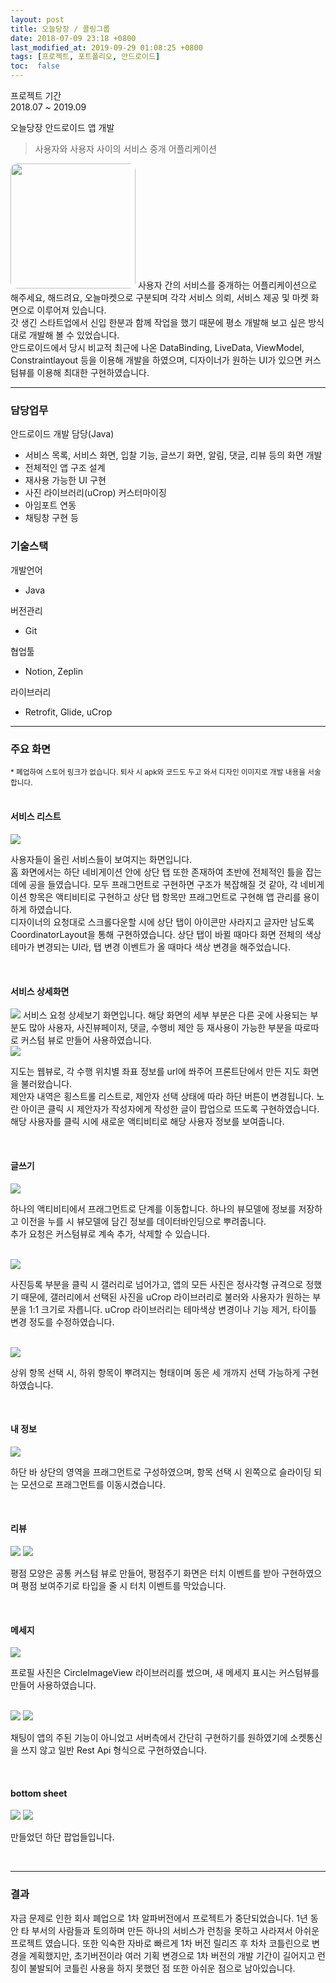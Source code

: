 ```yaml
---
layout: post
title: 오늘당장 / 콜링그룹
date: 2018-07-09 23:18 +0800
last_modified_at: 2019-09-29 01:08:25 +0800
tags: [프로젝트, 포트폴리오, 안드로이드]
toc:  false
---
```


프로젝트 기간<br>
2018.07 ~ 2019.09

오늘당장 안드로이드 앱 개발

> 사용자와 사용자 사이의 서비스 중개 어플리케이션

<img width="200px" src="/assets/images/right_away.png" style="border-radius:5%">
사용자 간의 서비스를 중개하는 어플리케이션으로 해주세요, 해드려요, 오늘마켓으로 구분되며 각각 서비스 의뢰, 서비스 제공 및 마켓 화면으로 이루어져 있습니다.<br>
갓 생긴 스타트업에서 신입 한분과 함께 작업을 했기 때문에 평소 개발해 보고 싶은 방식대로 개발해 볼 수 있었습니다.<br>
안드로이드에서 당시 비교적 최근에 나온 DataBinding, LiveData, ViewModel, Constraintlayout 등을 이용해 개발을 하였으며, 디자이너가 원하는 UI가 있으면 커스텀뷰를 이용해 최대한 구현하였습니다.
<br class="clearer" />

***

### 담당업무
안드로이드 개발 담당(Java)
- 서비스 목록, 서비스 화면, 입찰 기능, 글쓰기 화면, 알림, 댓글, 리뷰 등의 화면 개발
- 전체적인 앱 구조 설계
- 재사용 가능한 UI 구현
- 사진 라이브러리(uCrop) 커스터마이징
- 아임포트 연동
- 채팅창 구현 등

### 기술스택

개발언어
- Java
  
버전관리
- Git
  
협업툴
- Notion, Zeplin
  
라이브러리
- Retrofit, Glide, uCrop

***

### 주요 화면

<sub>* 폐업하여 스토어 링크가 없습니다. 퇴사 시 apk와 코드도 두고 와서 디자인 이미지로 개발 내용을 서술합니다.</sub>
<br>
<br>

#### 서비스 리스트

<img src="/assets/images/190927_ask_list.jpg">

사용자들이 올린 서비스들이 보여지는 화면입니다.
<br>홈 화면에서는 하단 네비게이션 안에 상단 탭 또한 존재하여 초반에 전체적인 틀을 잡는 데에 공을 들였습니다. 모두 프래그먼트로 구현하면 구조가 복잡해질 것 같아, 각 네비게이션 항목은 액티비티로 구현하고 상단 탭 항목만 프래그먼트로 구현해 앱 관리를 용이하게 하였습니다.
<br>디자이너의 요청대로 스크롤다운할 시에 상단 탭이 아이콘만 사라지고 글자만 남도록 CoordinatorLayout을 통해 구현하였습니다. 상단 탭이 바뀔 때마다 화면 전체의 색상 테마가 변경되는 UI라, 탭 변경 이벤트가 올 때마다 색상 변경을 해주었습니다.

<br class="clearer" />

#### 서비스 상세화면

<img src="/assets/images/190927_ask_writer_detail.jpg">
서비스 요청 상세보기 화면입니다. 해당 화면의 세부 부분은 다른 곳에 사용되는 부분도 많아 사용자, 사진뷰페이저, 댓글, 수행비 제안 등 재사용이 가능한 부분을 따로따로 커스텀 뷰로 만들어 사용하였습니다.

<br class="clearer" />
<img src="/assets/images/190927_ask_bid.jpg" style="float=right">

지도는 웹뷰로, 각 수행 위치별 좌표 정보를 url에 쏴주어 프론트단에서 만든 지도 화면을 불러왔습니다.<br>
제안자 내역은 횡스트롤 리스트로, 제안자 선택 상태에 따라 하단 버튼이 변경됩니다. 노란 아이콘 클릭 시 제안자가 작성자에게 작성한 글이 팝업으로 뜨도록 구현하였습니다. 해당 사용자를 클릭 시에 새로운 액티비티로 해당 사용자 정보를 보여줍니다.

<br class="clearer" />

#### 글쓰기

<img src="/assets/images/190927_writing_additional.jpg">

하나의 액티비티에서 프래그먼트로 단계를 이동합니다. 하나의 뷰모델에 정보를 저장하고 이전을 누를 시 뷰모델에 담긴 정보를 데이터바인딩으로 뿌려줍니다.<br>
추가 요청은 커스텀뷰로 계속 추가, 삭제할 수 있습니다.

<br class="clearer" />
<img src="/assets/images/190927_writing_help_end.jpg">

사진등록 부분을 클릭 시 갤러리로 넘어가고, 앱의 모든 사진은 정사각형 규격으로 정했기 때문에, 갤러리에서 선택된 사진을 uCrop 라이브러리로 불러와 사용자가 원하는 부분을 1:1 크기로 자릅니다. uCrop 라이브러리는 테마색상 변경이나 기능 제거, 타이틀 변경 정도를 수정하였습니다.

<br class="clearer" />
<img src="/assets/images/190927_writing_help_loc.jpg">

상위 항목 선택 시, 하위 항목이 뿌려지는 형태이며 동은 세 개까지 선택 가능하게 구현하였습니다.

<br class="clearer" />

#### 내 정보

<img src="/assets/images/190927_myprofile.jpg">

하단 바 상단의 영역을 프래그먼트로 구성하였으며, 항목 선택 시 왼쪽으로 슬라이딩 되는 모션으로 프래그먼트를 이동시켰습니다.

<br class="clearer" />

#### 리뷰

<img src="/assets/images/h-2_system_situation_popup.jpg">
<img src="/assets/images/190927_history_review.jpg">

평점 모양은 공통 커스텀 뷰로 만들어, 평점주기 화면은 터치 이벤트를 받아 구현하였으며 평점 보여주기로 타입을 줄 시 터치 이벤트를 막았습니다.

<br class="clearer" />

#### 메세지

<img src="/assets/images/190927_message_list.jpg">

프로필 사진은 CircleImageView 라이브러리를 썼으며, 새 메세지 표시는 커스텀뷰를 만들어 사용하였습니다.

<br class="clearer" />

<img src="/assets/images/190927_message_chat_default.jpg">
<img src="/assets/images/h-2_system_message.jpg">

채팅이 앱의 주된 기능이 아니었고 서버측에서 간단히 구현하기를 원하였기에 소켓통신을 쓰지 않고 일반 Rest Api 형식으로 구현하였습니다.

<br class="clearer" />

#### bottom sheet

<img src="/assets/images/190927_suggestion.jpg">
<img src="/assets/images/190927_myhistory_ask_filter.png">

만들었던 하단 팝업들입니다.

<br class="clearer" />

***

### 결과

자금 문제로 인한 회사 폐업으로 1차 알파버전에서 프로젝트가 중단되었습니다. 1년 동안 타 부서의 사람들과 토의하며 만든 하나의 서비스가 런칭을 못하고 사라져서 아쉬운 프로젝트 였습니다.
또한 익숙한 자바로 빠르게 1차 버전 릴리즈 후 차차 코틀린으로 변경을 계획했지만, 초기버전이라 여러 기획 변경으로 1차 버전의 개발 기간이 길어지고 런칭이 불발되어 코틀린 사용을 하지 못했던 점 또한 아쉬운 점으로 남아있습니다.

<br class="clearer" />